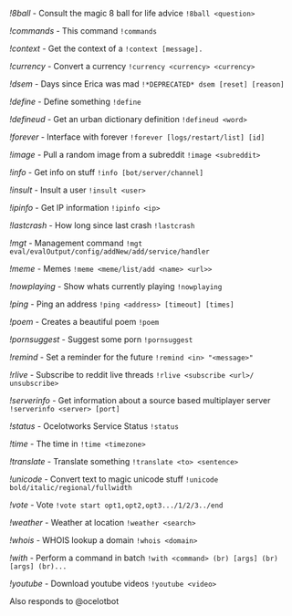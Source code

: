 *!8ball* - Consult the magic 8 ball for life advice `!8ball <question>`

*!commands* - This command `!commands`

*!context* - Get the context of a  `!context [message].`

*!currency* - Convert a currency `!currency <currency> <currency>`

*!dsem* - Days since Erica was mad `!*DEPRECATED* dsem [reset] [reason]`

*!define* - Define something `!define`

*!defineud* - Get an urban dictionary definition `!defineud <word>`

*!forever* - Interface with forever `!forever [logs/restart/list] [id]`

*!image* - Pull a random image from a subreddit `!image <subreddit>`

*!info* - Get info on stuff `!info [bot/server/channel]`

*!insult* - Insult a user `!insult <user>`

*!ipinfo* - Get IP information `!ipinfo <ip>`

*!lastcrash* - How long since last crash `!lastcrash`

*!mgt* - Management command `!mgt eval/evalOutput/config/addNew/add/service/handler`

*!meme* - Memes `!meme <meme/list/add <name> <url>>`

*!nowplaying* - Show whats currently playing `!nowplaying`

*!ping* - Ping an address `!ping <address> [timeout] [times]`

*!poem* - Creates a beautiful poem `!poem`

*!pornsuggest* - Suggest some porn `!pornsuggest`

*!remind* - Set a reminder for the future `!remind <in> "<message>"`

*!rlive* - Subscribe to reddit live threads `!rlive <subscribe <url>/ unsubscribe>`

*!serverinfo* - Get information about a source based multiplayer server `!serverinfo <server> [port]`

*!status* - Ocelotworks Service Status `!status`

*!time* - The time in `!time <timezone>`

*!translate* - Translate something `!translate <to> <sentence>`

*!unicode* - Convert text to magic unicode stuff `!unicode bold/italic/regional/fullwidth`

*!vote* - Vote `!vote start opt1,opt2,opt3.../1/2/3../end`

*!weather* - Weather at location `!weather <search>`

*!whois* - WHOIS lookup a domain `!whois <domain>`

*!with* - Perform a command in batch `!with <command> (br) [args] (br) [args] (br)...`

*!youtube* - Download youtube videos `!youtube <video>`


Also responds to @ocelotbot <message>